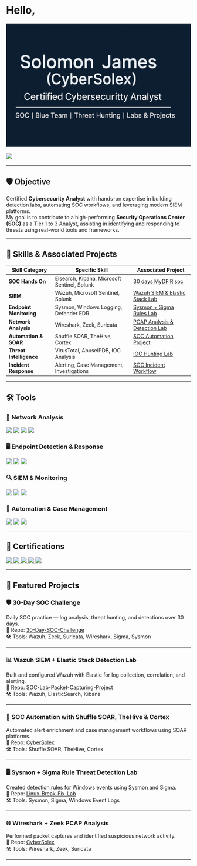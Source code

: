 # Hello,

![Profile Banner](D727C551-D6E1-4AEE-B87B-191FDEC0721C.png)

<a href="https://linkedin.com/in/solomon-james-cyber"><img src="https://img.shields.io/badge/-LinkedIn-0072b1?&style=for-the-badge&logo=linkedin&logoColor=white" /></a>

---

## 🛡️ Objective  
Certified **Cybersecurity Analyst** with hands-on expertise in building detection labs, automating SOC workflows, and leveraging modern SIEM platforms.  
My goal is to contribute to a high-performing **Security Operations Center (SOC)** as a Tier 1 to 3 Analyst, assisting in identifying and responding to threats using real-world tools and frameworks.  

---

## 🧠 Skills & Associated Projects

| Skill Category            | Specific Skill                              | Associated Project                                                                |
|----------------------------|---------------------------------------------|----------------------------------------------------------------------------------|
| **SOC Hands On**           | Elsearch, Kibana, Microsoft Sentinel, Splunk| [30 days MyDFIR soc](https://github.com/Jaysolex/30-Day-SOC-Challenge) 
| **SIEM**                   | Wazuh, Microsoft Sentinel, Splunk           | [Wazuh SIEM & Elastic Stack Lab](https://github.com/Jaysolex/CyberSolex)         |
| **Endpoint Monitoring**    | Sysmon, Windows Logging, Defender EDR       | [Sysmon + Sigma Rules Lab](https://github.com/Jaysolex/CyberSolex)               |
| **Network Analysis**       | Wireshark, Zeek, Suricata                   | [PCAP Analysis & Detection Lab](https://github.com/Jaysolex/CyberSolex)          |
| **Automation & SOAR**      | Shuffle SOAR, TheHive, Cortex               | [SOC Automation Project](https://github.com/Jaysolex/CyberSolex)                 |
| **Threat Intelligence**    | VirusTotal, AbuseIPDB, IOC Analysis         | [IOC Hunting Lab](https://github.com/Jaysolex/CyberSolex)                        |
| **Incident Response**      | Alerting, Case Management, Investigations   | [SOC Incident Workflow](https://github.com/Jaysolex/CyberSolex)                  |

---

## 🛠️ Tools  

### 🔗 Network Analysis  
<div>
    <img src="https://img.shields.io/badge/-Wireshark-1679A7?&style=for-the-badge&logo=Wireshark&logoColor=white" />
    <img src="https://img.shields.io/badge/-Suricata-EF3B2D?&style=for-the-badge&logo=Suricata&logoColor=white" />
    <img src="https://img.shields.io/badge/-Zeek-777BB4?&style=for-the-badge&logo=Zeek&logoColor=white" />
    <img src="https://img.shields.io/badge/-Google_Cybersecurity-34A853?&style=for-the-badge&logo=Google&logoColor=white" />
</div>

### 🖥️ Endpoint Detection & Response  
<div>
    <img src="https://img.shields.io/badge/-Microsoft_Defender_for_Endpoint-00A4EF?&style=for-the-badge&logo=Microsoft&logoColor=white" />
    <img src="https://img.shields.io/badge/-Sysmon-4B275F?&style=for-the-badge&logo=Windows&logoColor=white" />
    <img src="https://img.shields.io/badge/-Velociraptor-4B275F?&style=for-the-badge&logo=Velociraptor&logoColor=white" />
</div>

### 🔍 SIEM & Monitoring  
<div>
    <img src="https://img.shields.io/badge/-Microsoft_Sentinel-0078D4?&style=for-the-badge&logo=Microsoft&logoColor=white" />
    <img src="https://img.shields.io/badge/-Splunk-000000?&style=for-the-badge&logo=Splunk&logoColor=white" />
    <img src="https://img.shields.io/badge/-Wazuh-005571?&style=for-the-badge&logo=ElasticStack&logoColor=white" />
</div>

### 🔁 Automation & Case Management  
<div>
    <img src="https://img.shields.io/badge/-Shuffle_SOAR-FF9900?&style=for-the-badge&logoColor=white" />
    <img src="https://img.shields.io/badge/-TheHive-F3B61F?&style=for-the-badge&logoColor=white" />
    <img src="https://img.shields.io/badge/-Cortex-0072B1?&style=for-the-badge&logoColor=white" />
</div>

---

## 🧾 Certifications  
<div>
    <a href="https://www.credly.com/badges/5f8b2053-657a-49e0-b3d7-055854229640" target="_blank">
      <img src="https://img.shields.io/badge/-Security%2B-FF0000?&style=for-the-badge&logo=CompTIA&logoColor=white" />
    </a>
    <a href="https://www.credly.com/badges/d60a07eb-2fff-44bf-aed9-6a653eecf4e6/linked_in?t=swobto" target="_blank">
      <img src="https://img.shields.io/badge/-CySA%2B-00BFFF?&style=for-the-badge&logo=CompTIA&logoColor=white" />
    </a>
    <a href="https://www.credly.com/badges/9426031d-5fbc-41eb-b40e-5a472c89676e" target="_blank">
      <img src="https://img.shields.io/badge/-CSAP-800080?&style=for-the-badge&logo=CompTIA&logoColor=white" />
    </a>
    <a href="https://learn.microsoft.com/en-ca/users/solomonjames-0854/credentials/cdde6ed9aee5271" target="_blank">
      <img src="https://img.shields.io/badge/-SC--200-0078D4?&style=for-the-badge&logo=Microsoft&logoColor=white" />
    </a>
    <a href="https://www.coursera.org/account/accomplishments/specialization/certificate/GQCT8OM2UZYN" target="_blank">
      <img src="https://img.shields.io/badge/-Google%20Cybersecurity-4285F4?&style=for-the-badge&logo=Google&logoColor=white" />
    </a>
</div>

---

## 📂 Featured Projects  

### 🛡️ 30-Day SOC Challenge  
Daily SOC practice — log analysis, threat hunting, and detections over 30 days.  
📌 Repo: [30-Day-SOC-Challenge](https://github.com/Jaysolex/30-Day-SOC-Challenge)  
🛠 Tools: Wazuh, Zeek, Suricata, Wireshark, Sigma, Sysmon  

---

### 📊 Wazuh SIEM + Elastic Stack Detection Lab  
Built and configured Wazuh with Elastic for log collection, correlation, and alerting.  
📌 Repo: [SOC-Lab-Packet-Capturing-Project](https://github.com/Jaysolex/SOC-Lab-Packet-Capturing-Project)  
🛠 Tools: Wazuh, ElasticSearch, Kibana  

---

### 🤖 SOC Automation with Shuffle SOAR, TheHive & Cortex  
Automated alert enrichment and case management workflows using SOAR platforms.  
📌 Repo: [CyberSolex](https://github.com/Jaysolex/CyberSolex)  
🛠 Tools: Shuffle SOAR, TheHive, Cortex  

---

### 🖥️ Sysmon + Sigma Rule Threat Detection Lab  
Created detection rules for Windows events using Sysmon and Sigma.  
📌 Repo: [Linux-Break-Fix-Lab](https://github.com/Jaysolex/Linux-Break-Fix-Lab)  
🛠 Tools: Sysmon, Sigma, Windows Event Logs  

---

### 🌐 Wireshark + Zeek PCAP Analysis  
Performed packet captures and identified suspicious network activity.  
📌 Repo: [CyberSolex](https://github.com/Jaysolex/CyberSolex)  
🛠 Tools: Wireshark, Zeek, Suricata  

---
